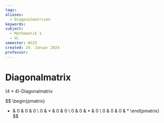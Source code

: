 ```yaml
---
tags: 
aliases:
  - Diagonalmatrizen
keywords: 
subject:
  - Mathematik 1
  - VL
semester: WS23
created: 29. Januar 2024
professor:
---
```

 

# Diagonalmatrix

$(4\times 4)$-Diagonalmatrix

$$
\begin{pmatrix}
* & 0 & 0 & 0 \\
0 & * & 0 & 0 \\
0 & 0 & * & 0 \\
0 & 0 & 0 & *
\end{pmatrix}
$$
